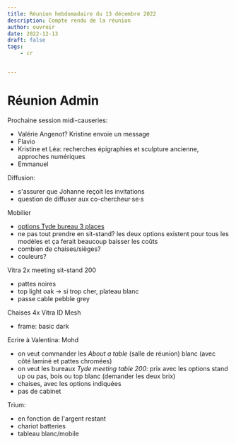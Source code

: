 ```yaml
---
title: Réunion hebdomadaire du 13 décembre 2022
description: Compte rendu de la réunion
author: ouvroir
date: 2022-12-13
draft: false
tags:
    - cr


---
```


# Réunion Admin

Prochaine session midi-causeries: 

- Valérie Angenot? Kristine envoie un message
- Flavio
- Kristine et Léa: recherches épigraphies et sculpture ancienne, approches numériques
- Emmanuel


Diffusion: 

- s'assurer que Johanne reçoit les invitations
- question de diffuser aux co-chercheur·se·s

Mobilier

- [options Tyde bureau 3 places](https://www.canva.com/design/DAFQ6RvE8yA/uNW5vvRlXvvX4EKlBS5dEw/edit)
- ne pas tout prendre en sit-stand? les deux options existent pour tous les modèles et ça ferait beaucoup baisser les coûts
- combien de chaises/sièges? 
- couleurs?


Vitra 2x meeting sit-stand 200 

- pattes noires
- top light oak → si trop cher, plateau blanc
- passe cable pebble grey

Chaises 4x Vitra ID Mesh 

- frame: basic dark

Ecrire à Valentina: Mohd

- on veut commander les *About a table* (salle de réunion) blanc (avec côté laminé et pattes chromées)
- on veut les bureaux *Tyde meeting table 200*: prix avec les options stand up ou pas, bois ou top blanc (demander les deux brix)
- chaises, avec les options indiquées
- pas de cabinet

Trium:

- en fonction de l'argent restant
- chariot batteries
- tableau blanc/mobile